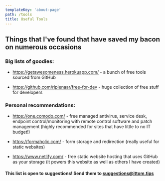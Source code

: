 ```yaml
---
templateKey: 'about-page'
path: /tools
title: Useful Tools
---
```


## Things that I've found that have saved my bacon on numerous occasions

### Big lists of goodies:

- https://getawesomeness.herokuapp.com/ - a bunch of free tools sourced from GitHub

- https://github.com/ripienaar/free-for-dev - huge collection of free stuff for developers

### Personal recommendations:

- https://one.comodo.com/ - free managed antivirus, service desk, endpoint control/monitoring with remote control software and patch management (highly recommended for sites that have little to no IT budget!)

- https://formaholic.com/ - form storage and redirection (really useful for static websites)

- https://www.netlify.com/ - free static website hosting that uses GitHub as your storage (it powers this website as well as others I have created)

#### This list is open to suggestions! Send them to suggestions@ittom.tips